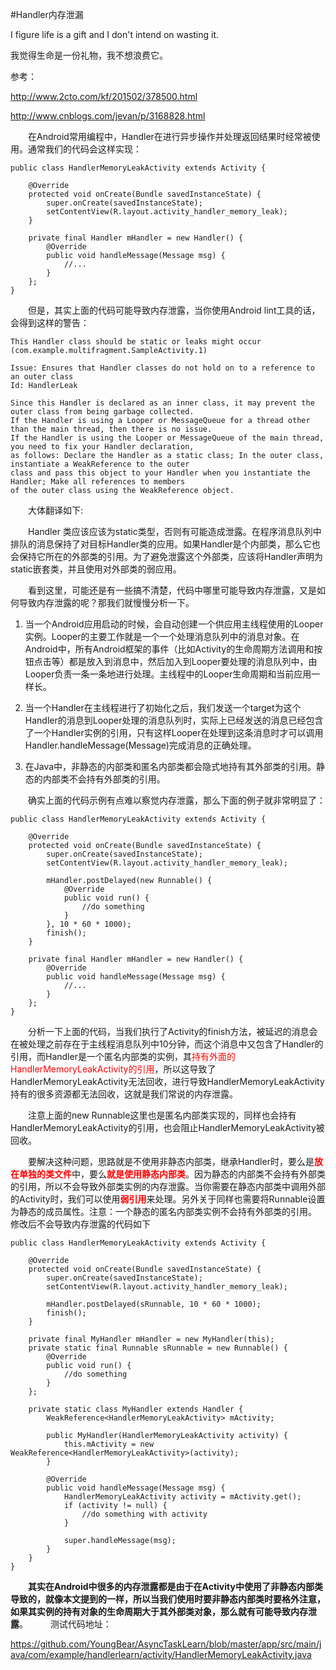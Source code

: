 #Handler内存泄漏

I figure life is a gift and I don't intend on wasting it.

我觉得生命是一份礼物，我不想浪费它。

参考：

http://www.2cto.com/kf/201502/378500.html

http://www.cnblogs.com/jevan/p/3168828.html


　　在Android常用编程中，Handler在进行异步操作并处理返回结果时经常被使用。通常我们的代码会这样实现：

```
public class HandlerMemoryLeakActivity extends Activity {

    @Override
    protected void onCreate(Bundle savedInstanceState) {
        super.onCreate(savedInstanceState);
        setContentView(R.layout.activity_handler_memory_leak);
    }

    private final Handler mHandler = new Handler() {
        @Override
        public void handleMessage(Message msg) {
            //...
        }
    };
}
```

　　但是，其实上面的代码可能导致内存泄露，当你使用Android lint工具的话，会得到这样的警告：

```
This Handler class should be static or leaks might occur (com.example.multifragment.SampleActivity.1)
 
Issue: Ensures that Handler classes do not hold on to a reference to an outer class
Id: HandlerLeak
 
Since this Handler is declared as an inner class, it may prevent the outer class from being garbage collected.
If the Handler is using a Looper or MessageQueue for a thread other than the main thread, then there is no issue. 
If the Handler is using the Looper or MessageQueue of the main thread, you need to fix your Handler declaration, 
as follows: Declare the Handler as a static class; In the outer class, instantiate a WeakReference to the outer 
class and pass this object to your Handler when you instantiate the Handler; Make all references to members 
of the outer class using the WeakReference object.
```

　　大体翻译如下:

　　Handler 类应该应该为static类型，否则有可能造成泄露。在程序消息队列中排队的消息保持了对目标Handler类的应用。如果Handler是个内部类，那么它也会保持它所在的外部类的引用。为了避免泄露这个外部类，应该将Handler声明为static嵌套类，并且使用对外部类的弱应用。


　　看到这里，可能还是有一些搞不清楚，代码中哪里可能导致内存泄露，又是如何导致内存泄露的呢？那我们就慢慢分析一下。

1. 当一个Android应用启动的时候，会自动创建一个供应用主线程使用的Looper实例。Looper的主要工作就是一个一个处理消息队列中的消息对象。在Android中，所有Android框架的事件（比如Activity的生命周期方法调用和按钮点击等）都是放入到消息中，然后加入到Looper要处理的消息队列中，由Looper负责一条一条地进行处理。主线程中的Looper生命周期和当前应用一样长。

 

2. 当一个Handler在主线程进行了初始化之后，我们发送一个target为这个Handler的消息到Looper处理的消息队列时，实际上已经发送的消息已经包含了一个Handler实例的引用，只有这样Looper在处理到这条消息时才可以调用Handler.handleMessage(Message)完成消息的正确处理。

 

3. 在Java中，非静态的内部类和匿名内部类都会隐式地持有其外部类的引用。静态的内部类不会持有外部类的引用。


　　确实上面的代码示例有点难以察觉内存泄露，那么下面的例子就非常明显了：

```
public class HandlerMemoryLeakActivity extends Activity {

    @Override
    protected void onCreate(Bundle savedInstanceState) {
        super.onCreate(savedInstanceState);
        setContentView(R.layout.activity_handler_memory_leak);

        mHandler.postDelayed(new Runnable() {
            @Override
            public void run() {
                //do something
            }
        }, 10 * 60 * 1000);
        finish();
    }

    private final Handler mHandler = new Handler() {
        @Override
        public void handleMessage(Message msg) {
            //...
        }
    };
}
```

　　分析一下上面的代码，当我们执行了Activity的finish方法，被延迟的消息会在被处理之前存在于主线程消息队列中10分钟，而这个消息中又包含了Handler的引用，而Handler是一个匿名内部类的实例，其<font color=red>持有外面的HandlerMemoryLeakActivity的引用</font>，所以这导致了HandlerMemoryLeakActivity无法回收，进行导致HandlerMemoryLeakActivity持有的很多资源都无法回收，这就是我们常说的内存泄露。

　　注意上面的new Runnable这里也是匿名内部类实现的，同样也会持有HandlerMemoryLeakActivity的引用，也会阻止HandlerMemoryLeakActivity被回收。

　　要解决这种问题，思路就是不使用非静态内部类，继承Handler时，要么是<font color=red>**放在单独的类文件**</font>中，要么<font color=red>**就是使用静态内部类**</font>。因为静态的内部类不会持有外部类的引用，所以不会导致外部类实例的内存泄露。当你需要在静态内部类中调用外部的Activity时，我们可以使用<font color=red>**弱引用**</font>来处理。另外关于同样也需要将Runnable设置为静态的成员属性。注意：一个静态的匿名内部类实例不会持有外部类的引用。 修改后不会导致内存泄露的代码如下

```
public class HandlerMemoryLeakActivity extends Activity {

    @Override
    protected void onCreate(Bundle savedInstanceState) {
        super.onCreate(savedInstanceState);
        setContentView(R.layout.activity_handler_memory_leak);

        mHandler.postDelayed(sRunnable, 10 * 60 * 1000);
        finish();
    }

    private final MyHandler mHandler = new MyHandler(this);
    private static final Runnable sRunnable = new Runnable() {
        @Override
        public void run() {
            //do something
        }
    };

    private static class MyHandler extends Handler {
        WeakReference<HandlerMemoryLeakActivity> mActivity;

        public MyHandler(HandlerMemoryLeakActivity activity) {
            this.mActivity = new WeakReference<HandlerMemoryLeakActivity>(activity);
        }

        @Override
        public void handleMessage(Message msg) {
            HandlerMemoryLeakActivity activity = mActivity.get();
            if (activity != null) {
                //do something with activity
            }

            super.handleMessage(msg);
        }
    }
}
```

　　**其实在Android中很多的内存泄露都是由于在Activity中使用了非静态内部类导致的，就像本文提到的一样，所以当我们使用时要非静态内部类时要格外注意，如果其实例的持有对象的生命周期大于其外部类对象，那么就有可能导致内存泄露**。
　　
测试代码地址：

https://github.com/YoungBear/AsyncTaskLearn/blob/master/app/src/main/java/com/example/handlerlearn/activity/HandlerMemoryLeakActivity.java
